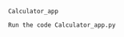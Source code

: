 
                                   Calculator_app
                                   
                                   Run the code Calculator_app.py
                                   
                                   
